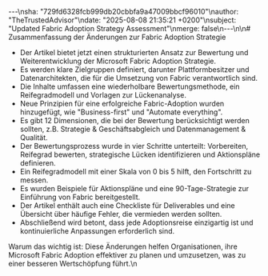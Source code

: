 ---\nsha: "729fd6328fcb999db20cbbfa9a47009bbcf96010"\nauthor: "TheTrustedAdvisor"\ndate: "2025-08-08 21:35:21 +0200"\nsubject: "Updated Fabric Adoption Strategy Assessment"\nmerge: false\n---\n\n# Zusammenfassung der Änderungen zur Fabric Adoption Strategie

- Der Artikel bietet jetzt einen strukturierten Ansatz zur Bewertung und Weiterentwicklung der Microsoft Fabric Adoption Strategie.
- Es werden klare Zielgruppen definiert, darunter Plattformbesitzer und Datenarchitekten, die für die Umsetzung von Fabric verantwortlich sind.
- Die Inhalte umfassen eine wiederholbare Bewertungsmethode, ein Reifegradmodell und Vorlagen zur Lückenanalyse.
- Neue Prinzipien für eine erfolgreiche Fabric-Adoption wurden hinzugefügt, wie "Business-first" und "Automate everything".
- Es gibt 12 Dimensionen, die bei der Bewertung berücksichtigt werden sollten, z.B. Strategie & Geschäftsabgleich und Datenmanagement & Qualität.
- Der Bewertungsprozess wurde in vier Schritte unterteilt: Vorbereiten, Reifegrad bewerten, strategische Lücken identifizieren und Aktionspläne definieren.
- Ein Reifegradmodell mit einer Skala von 0 bis 5 hilft, den Fortschritt zu messen.
- Es wurden Beispiele für Aktionspläne und eine 90-Tage-Strategie zur Einführung von Fabric bereitgestellt.
- Der Artikel enthält auch eine Checkliste für Deliverables und eine Übersicht über häufige Fehler, die vermieden werden sollten.
- Abschließend wird betont, dass jede Adoptionsreise einzigartig ist und kontinuierliche Anpassungen erforderlich sind.

Warum das wichtig ist: Diese Änderungen helfen Organisationen, ihre Microsoft Fabric Adoption effektiver zu planen und umzusetzen, was zu einer besseren Wertschöpfung führt.\n